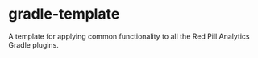 # gradle-template
A template for applying common functionality to all the Red Pill Analytics Gradle plugins.

